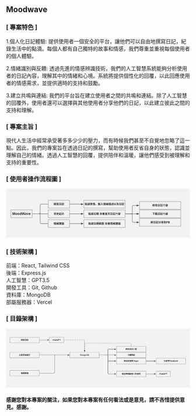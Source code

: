 ## Moodwave
### [ 專案特色 ]
1.個人化日記體驗: 提供使用者一個安全的平台，讓他們可以自由地撰寫日記，紀錄生活中的點滴。每個人都有自己獨特的故事和情感，我們尊重並重視每個使用者的個人體驗。

2.情緒識別與反饋: 透過先進的情感辨識技術，我們的人工智慧系統能夠分析使用者的日記內容，理解其中的情緒和心境。系統將提供個性化的回覆，以此回應使用者的情感需求，並提供適時的支持和鼓勵。

3.建立共鳴與連結: 我們的平台旨在建立使用者之間的共鳴和連結。除了人工智慧的回覆外，使用者還可以選擇與其他使用者分享他們的日記，以此建立彼此之間的支持和理解。


### [ 專案主旨 ]
現代人生活中經常承受著多多少少的壓力，而有時候我們甚至不自覺地忽略了這一點。因此，我們的專案旨在透過日記的撰寫，幫助使用者反省自身的狀態，認識並理解自己的情緒。透過人工智慧的回覆，提供陪伴和溫暖，讓他們感受到被理解和支持的重要性。

### [ 使用者操作流程圖 ]
![image](https://github.com/Shawn0604/MoodBlog-website/blob/main/image/%E4%BD%BF%E7%94%A8%E8%80%85%E6%93%8D%E4%BD%9C%E6%B5%81%E7%A8%8B%E5%9C%96.JPG)
### [ 技術架構 ]
前端：React, Tailwind CSS  
後端：Express.js  
人工智慧：GPT3.5  
開發工具：Git, Github  
資料庫：MongoDB  
部屬服務器：Vercel  
### [ 目錄架構 ]
![image](https://github.com/Shawn0604/MoodBlog-website/blob/main/image/%E6%8A%80%E8%A1%93%E6%9E%B6%E6%A7%8B.JPG)


#### 感謝您對本專案的關注，如果您對本專案有任何看法或是意見，請不吝惜提供意見。感謝。